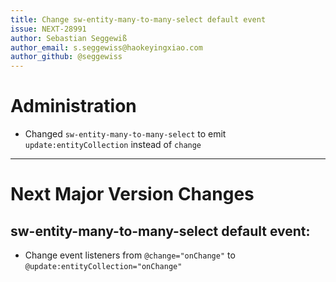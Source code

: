```yaml
---
title: Change sw-entity-many-to-many-select default event
issue: NEXT-28991
author: Sebastian Seggewiß
author_email: s.seggewiss@haokeyingxiao.com
author_github: @seggewiss
---
```

# Administration
* Changed `sw-entity-many-to-many-select` to emit `update:entityCollection` instead of `change`
___
# Next Major Version Changes
## sw-entity-many-to-many-select default event:
* Change event listeners from `@change="onChange"` to `@update:entityCollection="onChange"`
